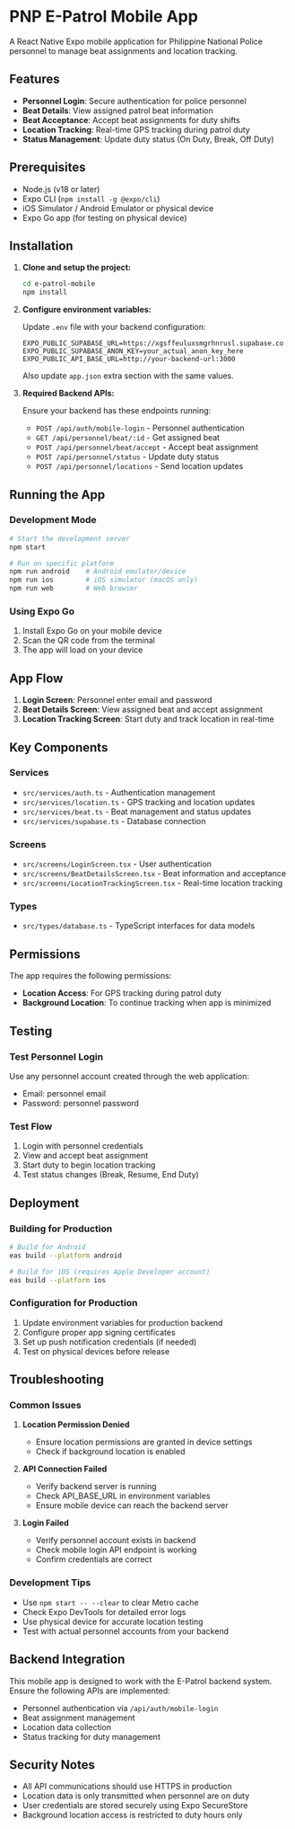 # PNP E-Patrol Mobile App

A React Native Expo mobile application for Philippine National Police personnel to manage beat assignments and location tracking.

## Features

- **Personnel Login**: Secure authentication for police personnel
- **Beat Details**: View assigned patrol beat information
- **Beat Acceptance**: Accept beat assignments for duty shifts
- **Location Tracking**: Real-time GPS tracking during patrol duty
- **Status Management**: Update duty status (On Duty, Break, Off Duty)

## Prerequisites

- Node.js (v18 or later)
- Expo CLI (`npm install -g @expo/cli`)
- iOS Simulator / Android Emulator or physical device
- Expo Go app (for testing on physical device)

## Installation

1. **Clone and setup the project:**
   ```bash
   cd e-patrol-mobile
   npm install
   ```

2. **Configure environment variables:**
   
   Update `.env` file with your backend configuration:
   ```env
   EXPO_PUBLIC_SUPABASE_URL=https://xgsffeuluxsmgrhnrusl.supabase.co
   EXPO_PUBLIC_SUPABASE_ANON_KEY=your_actual_anon_key_here
   EXPO_PUBLIC_API_BASE_URL=http://your-backend-url:3000
   ```

   Also update `app.json` extra section with the same values.

3. **Required Backend APIs:**
   
   Ensure your backend has these endpoints running:
   - `POST /api/auth/mobile-login` - Personnel authentication
   - `GET /api/personnel/beat/:id` - Get assigned beat
   - `POST /api/personnel/beat/accept` - Accept beat assignment
   - `POST /api/personnel/status` - Update duty status
   - `POST /api/personnel/locations` - Send location updates

## Running the App

### Development Mode

```bash
# Start the development server
npm start

# Run on specific platform
npm run android    # Android emulator/device
npm run ios        # iOS simulator (macOS only)
npm run web        # Web browser
```

### Using Expo Go

1. Install Expo Go on your mobile device
2. Scan the QR code from the terminal
3. The app will load on your device

## App Flow

1. **Login Screen**: Personnel enter email and password
2. **Beat Details Screen**: View assigned beat and accept assignment
3. **Location Tracking Screen**: Start duty and track location in real-time

## Key Components

### Services
- `src/services/auth.ts` - Authentication management
- `src/services/location.ts` - GPS tracking and location updates
- `src/services/beat.ts` - Beat management and status updates
- `src/services/supabase.ts` - Database connection

### Screens
- `src/screens/LoginScreen.tsx` - User authentication
- `src/screens/BeatDetailsScreen.tsx` - Beat information and acceptance
- `src/screens/LocationTrackingScreen.tsx` - Real-time location tracking

### Types
- `src/types/database.ts` - TypeScript interfaces for data models

## Permissions

The app requires the following permissions:
- **Location Access**: For GPS tracking during patrol duty
- **Background Location**: To continue tracking when app is minimized

## Testing

### Test Personnel Login
Use any personnel account created through the web application:
- Email: personnel email
- Password: personnel password

### Test Flow
1. Login with personnel credentials
2. View and accept beat assignment
3. Start duty to begin location tracking
4. Test status changes (Break, Resume, End Duty)

## Deployment

### Building for Production

```bash
# Build for Android
eas build --platform android

# Build for iOS (requires Apple Developer account)
eas build --platform ios
```

### Configuration for Production

1. Update environment variables for production backend
2. Configure proper app signing certificates
3. Set up push notification credentials (if needed)
4. Test on physical devices before release

## Troubleshooting

### Common Issues

1. **Location Permission Denied**
   - Ensure location permissions are granted in device settings
   - Check if background location is enabled

2. **API Connection Failed**
   - Verify backend server is running
   - Check API_BASE_URL in environment variables
   - Ensure mobile device can reach the backend server

3. **Login Failed**
   - Verify personnel account exists in backend
   - Check mobile login API endpoint is working
   - Confirm credentials are correct

### Development Tips

- Use `npm start -- --clear` to clear Metro cache
- Check Expo DevTools for detailed error logs
- Use physical device for accurate location testing
- Test with actual personnel accounts from your backend

## Backend Integration

This mobile app is designed to work with the E-Patrol backend system. Ensure the following APIs are implemented:

- Personnel authentication via `/api/auth/mobile-login`
- Beat assignment management
- Location data collection
- Status tracking for duty management

## Security Notes

- All API communications should use HTTPS in production
- Location data is only transmitted when personnel are on duty
- User credentials are stored securely using Expo SecureStore
- Background location access is restricted to duty hours only
